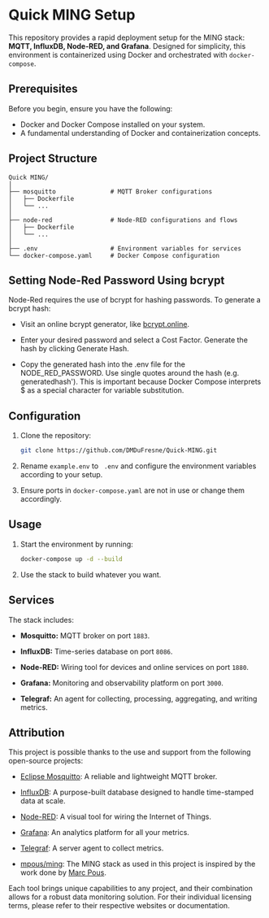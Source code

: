 # Quick MING Setup

This repository provides a rapid deployment setup for the MING stack: **MQTT, InfluxDB, Node-RED, and Grafana**. Designed for simplicity, this environment is containerized using Docker and orchestrated with `docker-compose`.

## Prerequisites

Before you begin, ensure you have the following:
- Docker and Docker Compose installed on your system.
- A fundamental understanding of Docker and containerization concepts.

## Project Structure

```
Quick MING/
│
├── mosquitto               # MQTT Broker configurations
│   ├── Dockerfile
│   └── ...
│
├── node-red                # Node-RED configurations and flows
│   ├── Dockerfile
│   └── ...
│
├── .env                    # Environment variables for services
└── docker-compose.yaml     # Docker Compose configuration
```

## Setting Node-Red Password Using bcrypt

Node-Red requires the use of bcrypt for hashing passwords. To generate a bcrypt hash:

- Visit an online bcrypt generator, like [bcrypt.online](https://bcrypt.online/).

- Enter your desired password and select a Cost Factor. Generate the hash by clicking Generate Hash.

- Copy the generated hash into the .env file for the NODE_RED_PASSWORD. Use single quotes around the hash (e.g. generatedhash'). This is important because Docker Compose interprets $ as a special character for variable substitution.

## Configuration

1. Clone the repository:

    ```bash
    git clone https://github.com/DMDuFresne/Quick-MING.git
    ```

2. Rename  `example.env` to ` .env` and configure the environment variables according to your setup.

3. Ensure ports in `docker-compose.yaml` are not in use or change them accordingly.

## Usage

1. Start the environment by running:

    ```bash
    docker-compose up -d --build
    ```

2. Use the stack to build whatever you want.

## Services

The stack includes:

- **Mosquitto:** MQTT broker on port `1883`.

- **InfluxDB:** Time-series database on port `8086`.

- **Node-RED:** Wiring tool for devices and online services on port `1880`.

- **Grafana:** Monitoring and observability platform on port `3000`.

- **Telegraf:** An agent for collecting, processing, aggregating, and writing metrics.

## Attribution

This project is possible thanks to the use and support from the following open-source projects:

- [Eclipse Mosquitto](https://mosquitto.org/): A reliable and lightweight MQTT broker.

- [InfluxDB](https://www.influxdata.com/): A purpose-built database designed to handle time-stamped data at scale.

- [Node-RED](https://nodered.org/): A visual tool for wiring the Internet of Things.

- [Grafana](https://grafana.com/): An analytics platform for all your metrics.

- [Telegraf](https://github.com/influxdata/telegraf/): A server agent to collect metrics.

- [mpous/ming](https://github.com/mpous/ming): The MING stack as used in this project is inspired by the work done by [Marc Pous](https://github.com/mpous).

Each tool brings unique capabilities to any project, and their combination allows for a robust data monitoring solution. For their individual licensing terms, please refer to their respective websites or documentation.
